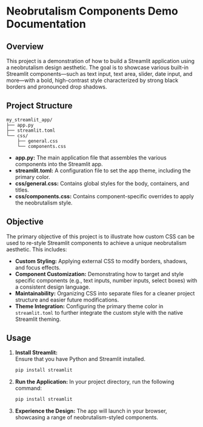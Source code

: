 # Neobrutalism Components Demo Documentation

## Overview

This project is a demonstration of how to build a Streamlit application using a neobrutalism design aesthetic. The goal is to showcase various built-in Streamlit components—such as text input, text area, slider, date input, and more—with a bold, high-contrast style characterized by strong black borders and pronounced drop shadows.

## Project Structure

~~~
my_streamlit_app/
├── app.py
├── streamlit.toml
└── css/
    ├── general.css
    └── components.css
~~~

- **app.py:** The main application file that assembles the various components into the Streamlit app.
- **streamlit.toml:** A configuration file to set the app theme, including the primary color.
- **css/general.css:** Contains global styles for the body, containers, and titles.
- **css/components.css:** Contains component-specific overrides to apply the neobrutalism style.

## Objective

The primary objective of this project is to illustrate how custom CSS can be used to re-style Streamlit components to achieve a unique neobrutalism aesthetic. This includes:

- **Custom Styling:** Applying external CSS to modify borders, shadows, and focus effects.
- **Component Customization:** Demonstrating how to target and style specific components (e.g., text inputs, number inputs, select boxes) with a consistent design language.
- **Maintainability:** Organizing CSS into separate files for a cleaner project structure and easier future modifications.
- **Theme Integration:** Configuring the primary theme color in `streamlit.toml` to further integrate the custom style with the native Streamlit theming.

## Usage

1. **Install Streamlit:**  
   Ensure that you have Python and Streamlit installed.

   ```bash
   pip install streamlit

2. **Run the Application:**
    In your project directory, run the following command:

    ```bash
   pip install streamlit

3. **Experience the Design:**
    The app will launch in your browser, showcasing a range of neobrutalism-styled components.